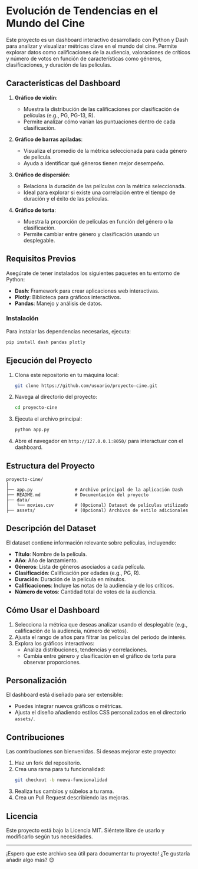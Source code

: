 
# **Evolución de Tendencias en el Mundo del Cine**




Este proyecto es un dashboard interactivo desarrollado con Python y Dash para analizar y visualizar métricas clave en el mundo del cine. Permite explorar datos como calificaciones de la audiencia, valoraciones de críticos y número de votos en función de características como géneros, clasificaciones, y duración de las películas.

## **Características del Dashboard**
1. **Gráfico de violín**:
   - Muestra la distribución de las calificaciones por clasificación de películas (e.g., PG, PG-13, R).
   - Permite analizar cómo varían las puntuaciones dentro de cada clasificación.
   
2. **Gráfico de barras apiladas**:
   - Visualiza el promedio de la métrica seleccionada para cada género de película.
   - Ayuda a identificar qué géneros tienen mejor desempeño.

3. **Gráfico de dispersión**:
   - Relaciona la duración de las películas con la métrica seleccionada.
   - Ideal para explorar si existe una correlación entre el tiempo de duración y el éxito de las películas.

4. **Gráfico de torta**:
   - Muestra la proporción de películas en función del género o la clasificación.
   - Permite cambiar entre género y clasificación usando un desplegable.

## **Requisitos Previos**
Asegúrate de tener instalados los siguientes paquetes en tu entorno de Python:
- **Dash**: Framework para crear aplicaciones web interactivas.
- **Plotly**: Biblioteca para gráficos interactivos.
- **Pandas**: Manejo y análisis de datos.

### Instalación
Para instalar las dependencias necesarias, ejecuta:
```bash
pip install dash pandas plotly
```

## **Ejecución del Proyecto**
1. Clona este repositorio en tu máquina local:
   ```bash
   git clone https://github.com/usuario/proyecto-cine.git
   ```
2. Navega al directorio del proyecto:
   ```bash
   cd proyecto-cine
   ```
3. Ejecuta el archivo principal:
   ```bash
   python app.py
   ```
4. Abre el navegador en `http://127.0.0.1:8050/` para interactuar con el dashboard.

## **Estructura del Proyecto**
```
proyecto-cine/
│
├── app.py                # Archivo principal de la aplicación Dash
├── README.md             # Documentación del proyecto
├── data/
│   └── movies.csv        # (Opcional) Dataset de películas utilizado
├── assets/               # (Opcional) Archivos de estilo adicionales
```

## **Descripción del Dataset**
El dataset contiene información relevante sobre películas, incluyendo:
- **Título**: Nombre de la película.
- **Año**: Año de lanzamiento.
- **Géneros**: Lista de géneros asociados a cada película.
- **Clasificación**: Calificación por edades (e.g., PG, R).
- **Duración**: Duración de la película en minutos.
- **Calificaciones**: Incluye las notas de la audiencia y de los críticos.
- **Número de votos**: Cantidad total de votos de la audiencia.

## **Cómo Usar el Dashboard**
1. Selecciona la métrica que deseas analizar usando el desplegable (e.g., calificación de la audiencia, número de votos).
2. Ajusta el rango de años para filtrar las películas del periodo de interés.
3. Explora los gráficos interactivos:
   - Analiza distribuciones, tendencias y correlaciones.
   - Cambia entre género y clasificación en el gráfico de torta para observar proporciones.

## **Personalización**
El dashboard está diseñado para ser extensible:
- Puedes integrar nuevos gráficos o métricas.
- Ajusta el diseño añadiendo estilos CSS personalizados en el directorio `assets/`.

## **Contribuciones**
Las contribuciones son bienvenidas. Si deseas mejorar este proyecto:
1. Haz un fork del repositorio.
2. Crea una rama para tu funcionalidad:
   ```bash
   git checkout -b nueva-funcionalidad
   ```
3. Realiza tus cambios y súbelos a tu rama.
4. Crea un Pull Request describiendo las mejoras.

## **Licencia**
Este proyecto está bajo la Licencia MIT. Siéntete libre de usarlo y modificarlo según tus necesidades.

---

¡Espero que este archivo sea útil para documentar tu proyecto! ¿Te gustaría añadir algo más? 😊